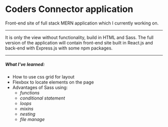 # Coders Connector application
Front-end site of full stack MERN application which I currently working on. 

***

It is only the view without functionality, build in HTML and Sass. The full version of the application will contain front-end site built in React.js and back-end with Express.js with some npm packages.

***

##### What I've learned: 
* How to use css grid for layout
* Flexbox to locate elements on the page
* Advantages of Sass using:
  * _functions_ 
  * _conditional statement_
  * _loops_
  * _mixins_
  * _nesting_
  * _file manage_